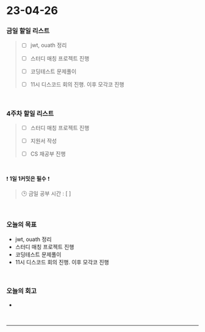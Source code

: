 # 23-04-26
### 금일 할일 리스트
> - [ ]  jwt, ouath 정리
>
> - [ ]  스터디 매칭 프로젝트 진행
>
> - [ ]  코딩테스트 문제풀이
>
> - [ ]  11시 디스코드 회의 진행. 이후 모각코 진행


<br/>

### 4주차 할일 리스트  
> - [ ]  스터디 매칭 프로젝트 진행
>
> - [ ]  지원서 작성
>
> - [ ]  CS 재공부 진행

<br/>

❗ **1일 1커밋은 필수** ❗
> 🕒 금일 공부 시간 : [ ]
  
<br/>

### 오늘의 목표
- jwt, ouath 정리
- 스터디 매칭 프로젝트 진행
- 코딩테스트 문제풀이
- 11시 디스코드 회의 진행. 이후 모각코 진행

<br>

### 오늘의 회고
- 

<br/>

------------  
